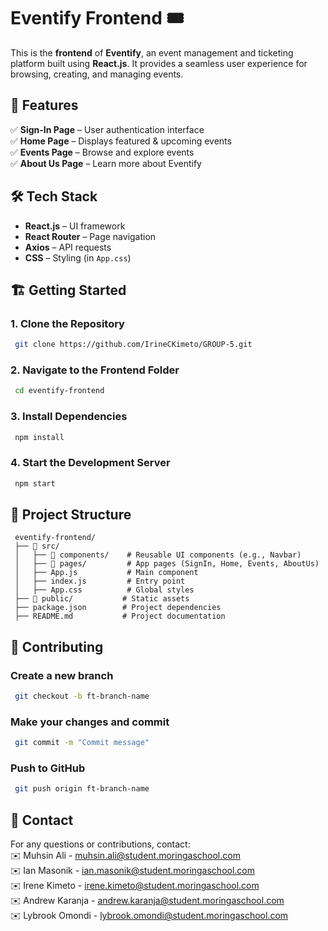 # Eventify Frontend 🎟️  

This is the **frontend** of **Eventify**, an event management and ticketing platform built using **React.js**. It provides a seamless user experience for browsing, creating, and managing events.  

## 🚀 Features  
✅ **Sign-In Page** – User authentication interface  
✅ **Home Page** – Displays featured & upcoming events  
✅ **Events Page** – Browse and explore events  
✅ **About Us Page** – Learn more about Eventify  

## 🛠 Tech Stack  
- **React.js** – UI framework  
- **React Router** – Page navigation  
- **Axios** – API requests  
- **CSS** – Styling (in `App.css`)  

## 🏗 Getting Started  

### 1. Clone the Repository  
```bash
 git clone https://github.com/IrineCKimeto/GROUP-5.git
```

### 2. Navigate to the Frontend Folder  
```bash
 cd eventify-frontend
```

### 3. Install Dependencies  
```bash
 npm install
```

### 4. Start the Development Server  
```bash
 npm start
```

## 📁 Project Structure  
```
 eventify-frontend/
 ├── 📂 src/
 │   ├── 📂 components/    # Reusable UI components (e.g., Navbar)
 │   ├── 📂 pages/         # App pages (SignIn, Home, Events, AboutUs)
 │   ├── App.js           # Main component
 │   ├── index.js         # Entry point
 │   ├── App.css          # Global styles
 ├── 📂 public/           # Static assets
 ├── package.json        # Project dependencies
 ├── README.md           # Project documentation
```

## 🤝 Contributing  
### Create a new branch  
```bash
 git checkout -b ft-branch-name
```
### Make your changes and commit  
```bash
 git commit -m "Commit message"
```
### Push to GitHub  
```bash
 git push origin ft-branch-name
```

## 📧 Contact  
For any questions or contributions, contact:  
✉️ Muhsin Ali - muhsin.ali@student.moringaschool.com  
✉️ Ian Masonik - ian.masonik@student.moringaschool.com  
✉️ Irene Kimeto - irene.kimeto@student.moringaschool.com  
✉️ Andrew Karanja - andrew.karanja@student.moringaschool.com  
✉️ Lybrook Omondi - lybrook.omondi@student.moringaschool.com